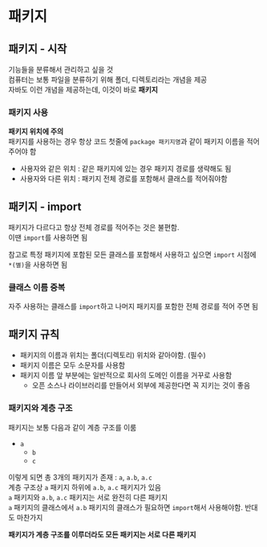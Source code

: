 # 패키지

## 패키지 - 시작
기능들을 분류해서 관리하고 싶을 것 <br>
컴퓨터는 보통 파일을 분류하기 위해 폴더, 디렉토리라는 개념을 제공 <br>
자바도 이런 개념을 제공하는데, 이것이 바로 **패키지**

### 패키지 사용
**패키지 위치에 주의** <br>
패키지를 사용하는 경우 항상 코드 첫줄에 `package 패키지명`과 같이 패키지 이름을 적어주어야 함

+ 사용자와 같은 위치 : 같은 패키지에 있는 경우 패키지 경로를 생략해도 됨
+ 사용자와 다른 위치 : 패키지 전체 경로를 포함해서 클래스를 적어줘야함

## 패키지 - import
패키지가 다르다고 항상 전체 경로를 적어주는 것은 불편함. <br>
이땐 `import`를 사용하면 됨

참고로 특정 패키지에 포함된 모든 클래스를 포함해서 사용하고 싶으면 `import` 시점에 `*(별)`을 사용하면 됨

### 클래스 이름 중복
자주 사용하는 클래스를 `import`하고 나머지 패키지를 포함한 전체 경로를 적어 주면 됨

## 패키지 규칙
+ 패키지의 이름과 위치는 폴더(디렉토리) 위치와 같아야함. (필수)
+ 패키지 이름은 모두 소문자를 사용함
+ 패키지 이름 앞 부분에는 일반적으로 회사의 도메인 이름을 거꾸로 사용함
  + 오픈 소스나 라이브러리를 만들어서 외부에 제공한다면 꼭 지키는 것이 좋음

### 패키지와 계층 구조
패키지는 보통 다음과 같이 계층 구조를 이룸
+ `a`
  + `b`
  + `c`

이렇게 되면 총 3개의 패키지가 존재 : `a`, `a.b`, `a.c` <br>
계층 구조상 `a` 패키지 하위에 `a.b`, `a.c` 패키지가 있음 <br>
`a` 패키지와 `a.b`, `a.c` 패키지는 서로 완전히 다른 패키지 <br>
`a` 패키지의 클래스에서 `a.b` 패키지의 클래스가 필요하면 `import`해서 사용해야함. 반대도 마찬가지

**패키지가 계층 구조를 이루더라도 모든 패키지는 서로 다른 패키지**